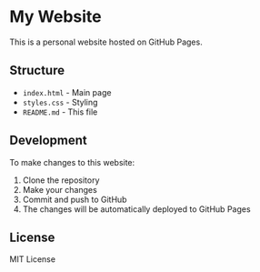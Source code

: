 # My Website

This is a personal website hosted on GitHub Pages.

## Structure
- `index.html` - Main page
- `styles.css` - Styling
- `README.md` - This file

## Development
To make changes to this website:
1. Clone the repository
2. Make your changes
3. Commit and push to GitHub
4. The changes will be automatically deployed to GitHub Pages

## License
MIT License 